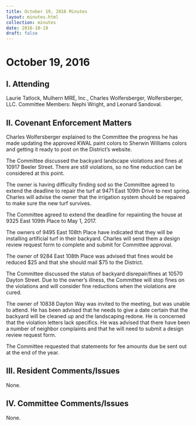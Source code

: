```yaml
---
title: October 19, 2016 Minutes
layout: minutes.html
collection: minutes
date: 2016-10-19
draft: false
---
```

# October 19, 2016

## I. Attending
Laurie Tatlock, Mulhern MRE, Inc., Charles Wolfersberger, Wolfersberger, LLC.  Committee Members: Nephi Wright, and Leonard Sandoval.

## II. Covenant Enforcement Matters
Charles Wolfersberger explained to the Committee the progress he has made updating the approved KWAL paint colors to Sherwin Williams colors and getting it ready to post on the District’s website.

The Committee discussed the backyard landscape violations and fines at 10917 Beeler Street.  There are still violations, so no fine reduction can be considered at this point.

The owner is having difficulty finding sod so the Committee agreed to extend the deadline to repair the turf at 9471 East 109th Drive to next spring.  Charles will advise the owner that the irrigation system should be repaired to make sure the new turf survives.

The Committee agreed to extend the deadline for repainting the house at 9325 East 109th Place to May 1, 2017.

The owners of 9495 East 108th Place have indicated that they will be installing artificial turf in their backyard.  Charles will send them a design review request form to complete and submit for Committee approval.

The owner of 9284 East 108th Place was advised that fines would be reduced $25 and that she should mail $75 to the District.

The Committee discussed the status of backyard disrepair/fines at 10570 Dayton Street.  Due to the owner’s illness, the Committee will stop fines on the violations and will consider fine reductions when the violations are cured.

The owner of 10838 Dayton Way was invited to the meeting, but was unable to attend.  He has been advised that he needs to give a date certain that the backyard will be cleaned up and the landscaping redone.  He is concerned that the violation letters lack specifics.  He was advised that there have been a number of neighbor complaints and that he will need to submit a design review request form.  

The Committee requested that statements for fee amounts due be sent out at the end of the year.

## III. Resident Comments/Issues
None.

## IV. Committee Comments/Issues
None.
